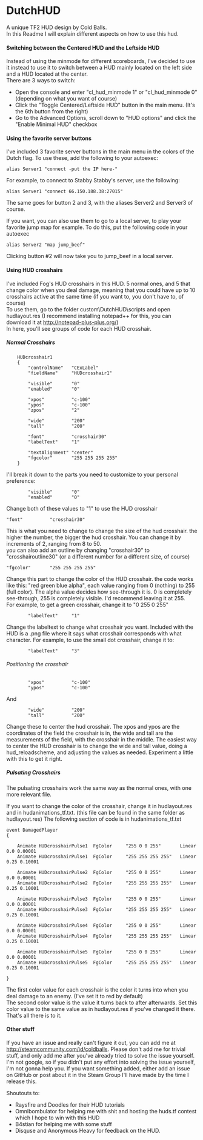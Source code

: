 # DutchHUD

A unique TF2 HUD design by Cold Balls.   
In this Readme I will explain different aspects on how to use this hud.

#### Switching between the Centered HUD and the Leftside HUD

Instead of using the minmode for different scoreboards, I've decided to use it instead to use it to switch between a HUD mainly located on the left side and a HUD located at the center.  
There are 3 ways to switch:  

* Open the console and enter "cl_hud_minmode 1" or "cl_hud_minmode 0" (depending on what you want of course)
* Click the "Toggle Centered/Leftside HUD" button in the main menu. (It's the 6th button from the right)
* Go to the Advanced Options, scroll down to "HUD options" and click the "Enable Minimal HUD" checkbox

#### Using the favorite server buttons

I've included 3 favorite server buttons in the main menu in the colors of the Dutch flag. To use these, add the following to your autoexec:  
```
alias Server1 "connect -put the IP here-"
```

For example, to connect to Stabby Stabby's server, use the following:
```
alias Server1 "connect 66.150.188.38:27015"
```
The same goes for button 2 and 3, with the aliases Server2 and Server3 of course.

If you want, you can also use them to go to a local server, to play your favorite jump map for example. To do this, put the following code in your autoexec
```
alias Server2 "map jump_beef"
```
Clicking button #2 will now take you to jump_beef in a local server.

#### Using HUD crosshairs

I've included Fog's HUD crosshairs in this HUD. 5 normal ones, and 5 that change color when you deal damage, meaning that you could have up to 10 crosshairs active at the same time (if you want to, you don't have to, of course)  
To use them, go to the folder custom\DutchHUD\scripts and open hudlayout.res (I recommend installing notepad++ for this, you can download it at http://notepad-plus-plus.org/)   
In here, you'll see groups of code for each HUD crosshair.

##### Normal Crosshairs

```
	HUDcrosshair1
	{
		"controlName"	"CExLabel"
		"fieldName"	 	"HUDcrosshair1"
		
		"visible"		"0"
		"enabled"		"0"

		"xpos"			"c-100"
		"ypos"			"c-100"
		"zpos"			"2"		
		
		"wide"			"200"
		"tall"			"200"

		"font"			"crosshair30"
		"labelText"		"1"
		
		"textAlignment"	"center"	
		"fgcolor"		"255 255 255 255"
	}
```	

I'll break it down to the parts you need to customize to your personal preference:

```
		"visible"		"0"
		"enabled"		"0"
```
Change both of these values to "1" to use the HUD crosshair
```
"font"			"crosshair30"
```

This is what you need to change to change the size of the hud crosshair. the higher the number, the bigger the hud crosshair. You can change it by increments of 2, ranging from 8 to 50.   
you can also add an outline by changing "crosshair30" to "crosshairoutline30" (or a different number for a different size, of course)

```
"fgcolor"		"255 255 255 255"
```
Change this part to change the color of the HUD crosshair. the code works like this: "red green blue alpha", each value ranging from 0 (nothing) to 255 (full color). The alpha value decides how see-through it is. 0 is completely see-through, 255 is completely visible. I'd recommend leaving it at 255.  
For example, to get a green crosshair, change it to "0 255 0 255"
```
		"labelText"		"1"
```
Change the labeltext to change what crosshair you want. Included with the HUD is a .png file where it says what crosshair corresponds with what character. For example, to use the small dot crosshair, change it to: 
```
		"labelText"		"3"
```

###### Positioning the crosshair

```
		"xpos"			"c-100"
		"ypos"			"c-100"
```
And
```		
		"wide"			"200"
		"tall"			"200"
```
Change these to center the hud crosshair. The xpos and ypos are the coordinates of the field the crosshair is in, the wide and tall are the measurements of the field, with the crosshair in the middle. The easiest way to center the HUD crosshair is to change the wide and tall value, doing a hud_reloadscheme, and adjusting the values as needed. Experiment a little with this to get it right.

##### Pulsating Crosshairs

The pulsating crosshairs work the same way as the normal ones, with one more relevant file.

If you want to change the color of the crosshair, change it in hudlayout.res and in hudanimations_tf.txt. (this file can be found in the same folder as hudlayout.res)
The following section of code is in hudanimations_tf.txt

```
event DamagedPlayer
{

	Animate HUDcrosshairPulse1 	FgColor 	"255 0 0 255" 		Linear 0.0 0.00001
	Animate HUDcrosshairPulse1 	FgColor 	"255 255 255 255" 	Linear 0.25 0.10001

	Animate HUDcrosshairPulse2 	FgColor 	"255 0 0 255" 		Linear 0.0 0.00001
	Animate HUDcrosshairPulse2 	FgColor 	"255 255 255 255" 	Linear 0.25 0.10001

	Animate HUDcrosshairPulse3 	FgColor 	"255 0 0 255" 		Linear 0.0 0.00001
	Animate HUDcrosshairPulse3 	FgColor 	"255 255 255 255" 	Linear 0.25 0.10001

	Animate HUDcrosshairPulse4 	FgColor 	"255 0 0 255" 		Linear 0.0 0.00001
	Animate HUDcrosshairPulse4 	FgColor 	"255 255 255 255" 	Linear 0.25 0.10001

	Animate HUDcrosshairPulse5 	FgColor 	"255 0 0 255" 		Linear 0.0 0.00001
	Animate HUDcrosshairPulse5 	FgColor 	"255 255 255 255" 	Linear 0.25 0.10001	

}
```

The first color value for each crosshair is the color it turns into when you deal damage to an enemy. (I've set it to red by default)   
The second color value is the value it turns back to after afterwards. Set this color value to the same value as in hudlayout.res if you've changed it there.   
That's all there is to it.

#### Other stuff

If you have an issue and really can't figure it out, you can add me at http://steamcommunity.com/id/coldballs. Please don't add me for trivial stuff, and only add me after you've already tried to solve the issue yourself. I'm not google, so if you didn't put any effort into solving the issue yourself, I'm not gonna help you. If you want something added, either add an issue on GitHub or post about it in the Steam Group I'll have made by the time I release this.


Shoutouts to:
* Raysfire and Doodles for their HUD tutorials
* Omnibombulator for helping me with shit and hosting the huds.tf contest which I hope to win with this HUD
* B4stian for helping me with some stuff
* Disquse and Anonymous Heavy for feedback on the HUD.

